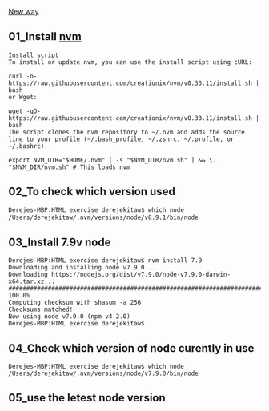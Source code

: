 [New way](https://www.geeksforgeeks.org/how-to-install-and-use-nvm-on-windows/)
## 01_Install [nvm](https://github.com/creationix/nvm#install-script)
```
Install script
To install or update nvm, you can use the install script using cURL:

curl -o- https://raw.githubusercontent.com/creationix/nvm/v0.33.11/install.sh | bash
or Wget:

wget -qO- https://raw.githubusercontent.com/creationix/nvm/v0.33.11/install.sh | bash
The script clones the nvm repository to ~/.nvm and adds the source line to your profile (~/.bash_profile, ~/.zshrc, ~/.profile, or ~/.bashrc).

export NVM_DIR="$HOME/.nvm" [ -s "$NVM_DIR/nvm.sh" ] && \. "$NVM_DIR/nvm.sh" # This loads nvm
```
## 02_To check which version used
```bash
Derejes-MBP:HTML exercise derejekitaw$ which node
/Users/derejekitaw/.nvm/versions/node/v8.9.1/bin/node
```
## 03_Install 7.9v node
```
Derejes-MBP:HTML exercise derejekitaw$ nvm install 7.9
Downloading and installing node v7.9.0...
Downloading https://nodejs.org/dist/v7.9.0/node-v7.9.0-darwin-x64.tar.xz...
######################################################################## 100.0%
Computing checksum with shasum -a 256
Checksums matched!
Now using node v7.9.0 (npm v4.2.0)
Derejes-MBP:HTML exercise derejekitaw$ 
```
## 04_Check which version of node curently in use
```
Derejes-MBP:HTML exercise derejekitaw$ which node
/Users/derejekitaw/.nvm/versions/node/v7.9.0/bin/node
```
## 05_use the letest node version
```

